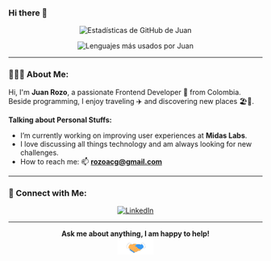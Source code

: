 ### Hi there 👋

<div align="center">
  <img src="https://github-readme-stats.vercel.app/api?username=manhud&show_icons=true&theme=github_dark" alt="Estadísticas de GitHub de Juan">
</div>

<p align="center">
  <img src="https://github-readme-stats.vercel.app/api/top-langs/?username=manhud&layout=compact&theme=github_dark" alt="Lenguajes más usados por Juan">
</p>

---

### 👨🏽‍💻 About Me:

Hi, I'm **Juan Rozo**, a passionate Frontend Developer 🚀 from Colombia. Beside programming, I enjoy traveling ✈️ and discovering new places 🏖️🌄.

**Talking about Personal Stuffs:**

- I’m currently working on improving user experiences at **Midas Labs**.
- I love discussing all things technology and am always looking for new challenges.
- How to reach me: 📫 **rozoacg@gmail.com**

---

### 🤝 Connect with Me:

<div align="center">
  <a href="https://www.linkedin.com/in/juan-guillermo-rozo-4820b778/" target="_blank">
    <img src="https://www.vectorlogo.zone/logos/linkedin/linkedin-icon.svg" width="30px" alt="LinkedIn">
  </a>
</div>

---

<div align="center">
  <b>Ask me about anything, I am happy to help!</b>
  <br>
  <img src="https://github.com/dartilesm/dartilesm/blob/master/assets/Handshake.gif" height="33px" />
</div>

